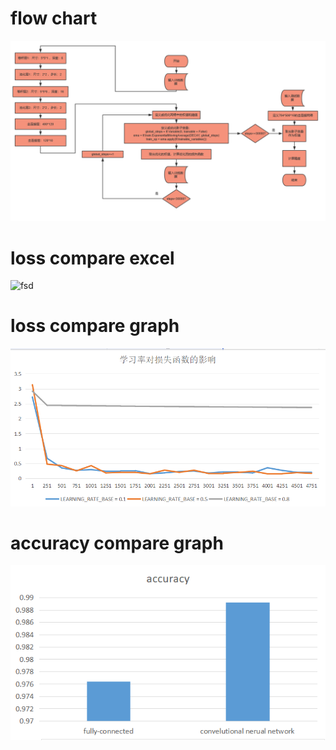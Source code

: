 # flow chart
![dfsd](https://github.com/boobpoop/mnist-by-cnn/blob/master/mnist_image/flow_chart.png)
# loss compare excel
![fsd](https://github.com/boobpoop/mnist-by-cnn/blob/master/mnist_image/loss_compare_.png)
# loss compare graph
![tre](https://github.com/boobpoop/mnist-by-cnn/blob/master/mnist_image/loss_compare_graph.png)
# accuracy compare graph
![fds](https://github.com/boobpoop/mnist-by-cnn/blob/master/mnist_image/accuracy_compare_graph.png)

        
        


        
        



        
        



    
